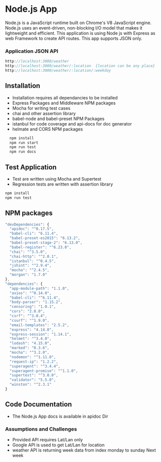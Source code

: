 # Node.js App

Node.js is a JavaScript runtime built on Chrome's V8 JavaScript engine. Node.js
uses an event-driven, non-blocking I/O model that makes it lightweight and
efficient.
This application is using Node js with Express as web Framework to create API routes.
This app supports JSON only.

### Application JSON API
```javascript
http://localhost:3000/weather
http://localhost:3000/weather/:location  {location can be any place}
http://localhost:3000/weather/:location/:weekday
```

## Installation
 - Installation requires all dependancies to be installed
 - Express Packages and Middleware NPM packages
 - Mocha for writing test cases
 - chai and other assertion library
 - babel-node and babel-preset NPM Packages
 - istanbul for code coverage and api-docs for doc generator
 - helmate and CORS NPM packages
```javascript
  npm install
  npm run start
  npm run test
  npm run docs
```
## Test Application
  - Test are written using Mocha and Supertest
  - Regression tests are written with assertion library
```javascript
npm install
npm run test
```
## NPM packages
```javascript
"devDependencies": {
  "apidoc": "^0.17.5",
  "babel-cli": "6.11.4",
  "babel-preset-es2015": "6.13.2",
  "babel-preset-stage-2": "6.13.0",
  "babel-register": "^6.23.0",
  "chai": "^3.5.0",
  "chai-http": "^2.0.1",
  "istanbul": "^0.4.5",
  "jshint": "^2.9.4",
  "mocha": "^2.4.5",
  "morgan": "1.7.0"
},
"dependencies": {
  "app-module-path": "1.1.0",
  "axios": "^0.14.0",
  "babel-cli": "^6.11.4",
  "body-parser": "1.15.2",
  "censoring": "1.0.1",
  "cors": "2.8.0",
  "csrf": "^3.0.4",
  "csurf": "^1.9.0",
  "email-templates": "2.5.2",
  "express": "4.14.0",
  "express-session": "1.14.1",
  "helmet": "^3.4.0",
  "lodash": "4.15.0",
  "marked": "0.3.6",
  "mocha": "^3.2.0",
  "nodemon": "^1.11.0",
  "request-ip": "1.2.2",
  "superagent": "^3.4.4",
  "superagent-promise": "^1.1.0",
  "supertest": "^3.0.0",
  "validator": "5.5.0",
  "winston": "^2.3.1"
}
```
## Code Documentation
 - The Node.js App docs is available in apidoc Dir
### Assumptions and Challenges
 - Provided API requires Lat/Lan only
 - Google API is used to get Lat/Lan for location
 - weather API is returning week data from index monday to sunday Next week
